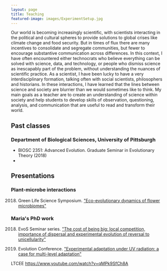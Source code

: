```yaml
---
layout: page
title: Teaching
featured-image: images/ExperimentSetup.jpg
---
```



Our world is becoming increasingly scientific, with scientists interacting in the political and cultural spheres to provide solutions to global crises like climate change and food security. But in times of flux there are many incentives to consolidate and segregate communities, but fewer to encourage substantive communication across differences. In this context, I have often encountered either technocrats who believe everything can be solved with science, data, and technology, or people who dismiss science as inescapably part of the problem, without understanding the nuances of scientific practice. As a scientist, I have been lucky to have a very interdisciplinary formation, talking often with social scientists, philosophers and historians. In these interactions, I have learned that the lines between science and society are blurrier than we would sometimes like to think. My main goals as a teacher are to create an understanding of science within society and help students to develop skills of observation, questioning, analysis, and communication that are useful to read and transform their world. 


## Past classes

### Department of Biological Sciences, University of Pittsburgh
 - BIOSC 2351: Advanced Evolution. Graduate Seminar in Evolutionary Theory (2018)
 - 


## Presentations 

### Plant-microbe interactions
2018. Green Life Science Symposium. ["Eco-evolutionary dynamics of flower microbiomes"](https://www.youtube.com/watch?v=6Quxeoy01aY&list=PLY8QfwKxxfG5hAuV8_YmzkRNPdpAzrulU&index=5)


### Maria's PhD work
2018. EvoS Seminar series. ["The cost of being big: local competition, importance of dispersal and experimental evolution of reversal to unicellularity"](https://www.youtube.com/watch?v=GedluWQs_ZY&t=9s)

2016. Evolution Conference. ["Experimental adaptation under UV radiation: a case for multi-level adaptation"](https://www.youtube.com/watch?v=dYIiRaX1g_g&t=484s)




LTCEE
https://www.youtube.com/watch?v=qMPk9SfCh8A